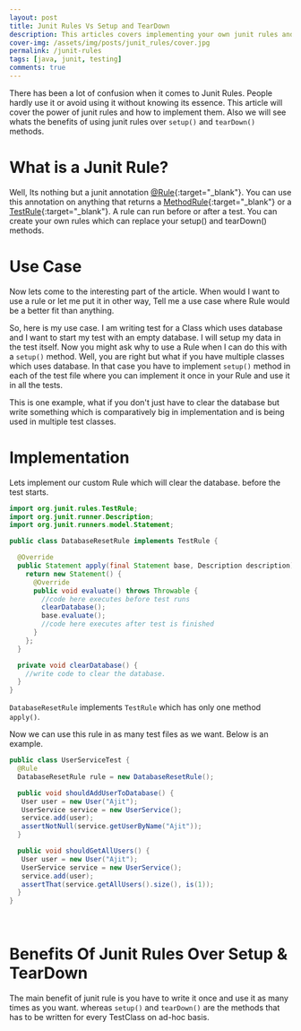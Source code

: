 ```yaml
---
layout: post
title: Junit Rules Vs Setup and TearDown
description: This articles covers implementing your own junit rules and its benefits over setup and teardown.
cover-img: /assets/img/posts/junit_rules/cover.jpg
permalink: /junit-rules
tags: [java, junit, testing]
comments: true
---
```


There has been a lot of confusion when it comes to Junit Rules. People hardly use it or avoid using it without knowing its essence. This article will cover the power of junit rules and how to implement them. Also we will see whats the benefits of using junit rules over `setup()` and `tearDown()` methods.

# What is a Junit Rule?

Well, Its nothing but a junit annotation [@Rule](http://junit.org/apidocs/org/junit/rules/TestRule.html){:target="_blank"}. You can use this annotation on anything that returns a [MethodRule](http://junit.org/apidocs/org/junit/rules/TestRule.html){:target="_blank"} or a [TestRule](http://junit.org/apidocs/org/junit/rules/TestRule.html){:target="_blank"}. A rule can run before or after a test. You can create your own rules which can replace your setup() and tearDown() methods.

# Use Case

Now lets come to the interesting part of the article. When would I want to use a rule or let me put it in other way, Tell me a use case where Rule would be a better fit than anything.

So, here is my use case. I am writing test for a Class which uses database and I want to start my test with an empty database. I will setup my data in the test itself. Now you might ask why to use a Rule when I can do this with a `setup()` method. Well, you are right but what if you have multiple classes which uses database. In that case you have to implement `setup()` method in each of the test file where you can implement it once in your Rule and use it in all the tests.

This is one example, what if you don't just have to clear the database but write something which is comparatively big in implementation and is being used in multiple test classes.

# Implementation

Lets implement our custom Rule which will clear the database. before the test starts.

```java
import org.junit.rules.TestRule;
import org.junit.runner.Description;
import org.junit.runners.model.Statement;

public class DatabaseResetRule implements TestRule {

  @Override
  public Statement apply(final Statement base, Description description) {
    return new Statement() {
      @Override
      public void evaluate() throws Throwable {
        //code here executes before test runs
        clearDatabase();
        base.evaluate();
        //code here executes after test is finished
      }
    };
  }

  private void clearDatabase() {
    //write code to clear the database.
  }
}
```

`DatabaseResetRule` implements `TestRule` which has only one method `apply()`.

Now we can use this rule in as many test files as we want. Below is an example.

```java
public class UserServiceTest {
  @Rule
  DatabaseResetRule rule = new DatabaseResetRule();

  public void shouldAddUserToDatabase() {
   User user = new User("Ajit");
   UserService service = new UserService();
   service.add(user);
   assertNotNull(service.getUserByName("Ajit"));
  }

  public void shouldGetAllUsers() {
   User user = new User("Ajit");
   UserService service = new UserService();
   service.add(user);
   assertThat(service.getAllUsers().size(), is(1));
  }
}
```
<br>

# Benefits Of Junit Rules Over Setup & TearDown

The main benefit of junit rule is you have to write it once and use it as many times as you want. whereas `setup()` and `tearDown()` are the methods that has to be written for every TestClass on ad-hoc basis.

